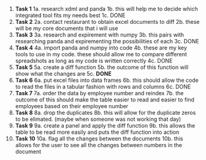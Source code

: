 1. **Task 1**
  1a. research xdml and panda
  1b. this will help me to decide which integrated tool fits my needs best
  1c. DONE
2. **Task 2**
  2a. contact restaurant to obtain excel documents to diff
  2b. these will be my core documents that i will use
3. **Task 3**
  3a. research and expirement with numpy
  3b. this pairs with researching panda and expirementing the possibilities of each
  3c. DONE
4. **Task 4**
  4a. import panda and numpy into code
  4b. these are my key tools to use in my code. these should allow me to compare different spreadshots as long as my code is written correctly
  4c. DONE
5. **Task 5**
  5a. create a diff function
  5b. the outcome of this function will show what the changes are
  5c. **DONE**
6. **Task 6**
  6a. put excel files into data frames
  6b. this should allow the code to read the files in a tabular fashion with rows and columns
  6c. DONE
7. **Task 7**
  7a. order the data by employee number and reindex
  7b. the outcome of this should make the table easier to read and easier to find employees based on their employee number
8. **Task 8**
  8a. drop the duplicates
  8b. this will allow for the duplicate zeros to be elimated. (maybe when someone was not working that day)
9. **Task 9**
  9a. create a panel and apply the diff function
  9b. this allows the table to be read more easily and puts the diff function into action
10. **Task 10**
  10a. flag all the changes between the documents
  10b. this allows for the user to see all the changes between numbers in the document